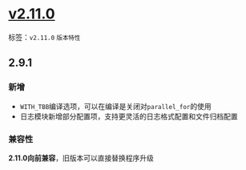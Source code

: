 # [v2.11.0](https://github.com/FISCO-BCOS/FISCO-BCOS/releases/tag/v2.11.0)

标签：``v2.11.0`` ``版本特性``

## 2.9.1

### 新增

- `WITH_TBB`编译选项，可以在编译是关闭对`parallel_for`的使用
- 日志模块新增部分配置项，支持更灵活的日志格式配置和文件归档配置

### 兼容性

**2.11.0向前兼容**，旧版本可以直接替换程序升级
